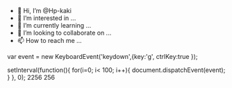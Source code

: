 - 👋 Hi, I’m @Hp-kaki
- 👀 I’m interested in ...
- 🌱 I’m currently learning ...
- 💞️ I’m looking to collaborate on ...
- 📫 How to reach me ...

<!---
Hp-kaki/Hp-kaki is a ✨ special ✨ repository because its `README.md` (this file) appears on your GitHub profile.
You can click the Preview link to take a look at your changes.
--->
var event = new KeyboardEvent('keydown',{key:'g',
ctrlKey:true
});

setInterval(function(){
for(i=0; i< 100; i++){
document.dispatchEvent(event);
}
}, 0); 2256
256
